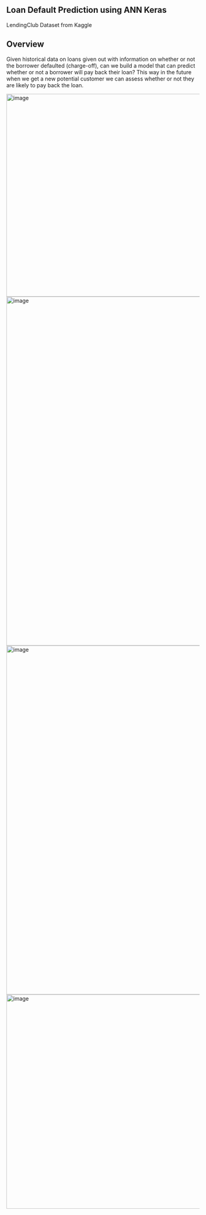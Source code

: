 ## Loan Default Prediction using ANN Keras

LendingClub Dataset from Kaggle

## Overview

Given historical data on loans given out with information on whether or not the borrower defaulted (charge-off), can we build a model that can predict whether or not a borrower will pay back their loan? This way in the future when we get a new potential customer we can assess whether or not they are likely to pay back the loan.

<img width="528" alt="image" src="https://user-images.githubusercontent.com/91353356/195483981-ce088a98-13d9-4dc3-9004-5971fec0683c.png">
<img width="909" alt="image" src="https://user-images.githubusercontent.com/91353356/195484034-5453a2d5-e493-4971-9453-fc2cd03c88eb.png">
<img width="909" alt="image" src="https://user-images.githubusercontent.com/91353356/195484076-a0cd563b-0ae4-4ab4-8e77-fe2780f28f8c.png">
<img width="558" alt="image" src="https://user-images.githubusercontent.com/91353356/195484116-ea2e70ce-11ed-40bc-b2a7-5f222b508aed.png">
